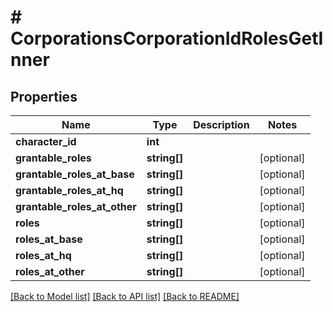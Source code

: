 # # CorporationsCorporationIdRolesGetInner

## Properties

Name | Type | Description | Notes
------------ | ------------- | ------------- | -------------
**character_id** | **int** |  |
**grantable_roles** | **string[]** |  | [optional]
**grantable_roles_at_base** | **string[]** |  | [optional]
**grantable_roles_at_hq** | **string[]** |  | [optional]
**grantable_roles_at_other** | **string[]** |  | [optional]
**roles** | **string[]** |  | [optional]
**roles_at_base** | **string[]** |  | [optional]
**roles_at_hq** | **string[]** |  | [optional]
**roles_at_other** | **string[]** |  | [optional]

[[Back to Model list]](../../README.md#models) [[Back to API list]](../../README.md#endpoints) [[Back to README]](../../README.md)
